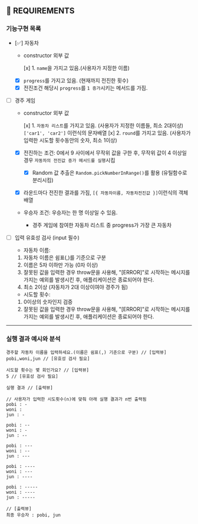 ## 🚀 REQUIREMENTS

### 기능구현 목록

- [✅] 자동차

  - constructor 외부 값

    [x] 1. `name`을 가지고 있음.(사용자가 지정한 이름)

  - [x] `progress`를 가지고 있음. (현재까지 전진한 횟수)
  - [x] 전진조건 해당시 `progress`를 `1 증가`시키는 메서드를 가짐.

- [ ] 경주 게임

  - constructor 외부 값

    [x] 1. `자동차 리스트`를 가지고 있음. (사용자가 지정한 이름들, 최소 2대이상) `['car1', 'car2']` 이런식의 문자배열
    [x] 2. `round`를 가지고 있음. (사용자가 입력한 시도할 횟수동안의 숫자, 최소 1이상)

  - [x] 전진하는 조건: 0에서 9 사이에서 무작위 값을 구한 후, 무작위 값이 4 이상일 경우 `자동차의 전진값 증가 메서드를 실행`시킴

    - [x] Random 값 추출은 `Random.pickNumberInRange()`를 활용 (유틸함수로 분리시킴)

  - [x] 라운드마다 전진한 결과를 가짐, `[{ 자동차이름, 자동차전진값 }]`이런식의 객체 배열

  - 우승자 조건: 우승자는 한 명 이상일 수 있음.

    - 경주 게임에 참여한 자동차 리스트 중 progress가 가장 큰 자동차

- [ ] 입력 유효성 검사 (input 필수)

  - 자동차 이름:

  1. 자동차 이름은 쉼표(,)를 기준으로 구분
  2. 이름은 5자 이하만 가능 (0자 이상)
  3. 잘못된 값을 입력한 경우 throw문을 사용해, "[ERROR]"로 시작하는 메시지를 가지는 예외를 발생시킨 후, 애플리케이션은 종료되어야 한다.
  4. 최소 2이상 (자동차가 2대 이상이여야 경주가 됨)

  - 시도할 횟수:

  1. 0이상의 숫자인지 검증
  2. 잘못된 값을 입력한 경우 throw문을 사용해, "[ERROR]"로 시작하는 메시지를 가지는 예외를 발생시킨 후, 애플리케이션은 종료되어야 한다.

---

### 실행 결과 예시와 분석

```
경주할 자동차 이름을 입력하세요.(이름은 쉼표(,) 기준으로 구분) // [입력뷰]
pobi,woni,jun // [유효성 검사 필요]

시도할 횟수는 몇 회인가요? // [입력뷰]
5 // [유효성 검사 필요]

실행 결과 // [출력뷰]

// 사용자가 입력한 시도횟수(n)에 맞춰 아래 실행 결과가 n번 출력됨
pobi : -
woni :
jun : -

pobi : --
woni : -
jun : --

pobi : ---
woni : --
jun : ---

pobi : ----
woni : ---
jun : ----

pobi : -----
woni : ----
jun : -----

// [출력뷰]
최종 우승자 : pobi, jun
```
